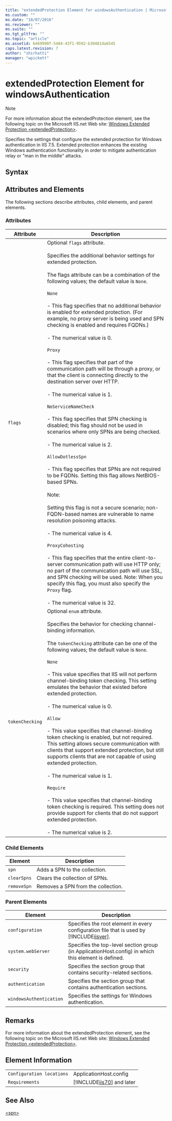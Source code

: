 ```yaml
---
title: "extendedProtection Element for windowsAuthentication | Microsoft Docs"
ms.custom: ""
ms.date: "10/07/2016"
ms.reviewer: ""
ms.suite: ""
ms.tgt_pltfrm: ""
ms.topic: "article"
ms.assetid: 6469990f-5484-43f1-9592-b39481da6545
caps.latest.revision: 7
author: "shirhatti"
manager: "wpickett"
---
```

# extendedProtection Element for windowsAuthentication
> [!NOTE]
>  For more information about the extendedProtection element, see the following topic on the Microsoft IIS.net Web site: [Windows Extended Protection \<extendedProtection>](http://www.iis.net/ConfigReference/system.webServer/security/authentication/windowsAuthentication/extendedProtection).  
  
 Specifies the settings that configure the extended protection for Windows authentication in IIS 7.5. Extended protection enhances the existing Windows authentication functionality in order to mitigate authentication relay or "man in the middle" attacks.  
  
## Syntax  
  
## Attributes and Elements  
 The following sections describe attributes, child elements, and parent elements.  
  
### Attributes  
  
|Attribute|Description|  
|---------------|-----------------|  
|`flags`|Optional `flags` attribute.<br /><br /> Specifies the additional behavior settings for extended protection.<br /><br /> The flags attribute can be a combination of the following values; the default value is `None`.<br /><br /> `None`<br /><br /> - This flag specifies that no additional behavior is enabled for extended protection. (For example, no proxy server is being used and SPN checking is enabled and requires FQDNs.)<br /><br /> - The numerical value is 0.<br /><br /> `Proxy`<br /><br /> - This flag specifies that part of the communication path will be through a proxy, or that the client is connecting directly to the destination server over HTTP.<br /><br /> - The numerical value is 1.<br /><br /> `NoServiceNameCheck`<br /><br /> - This flag specifies that SPN checking is disabled; this flag should not be used in scenarios where only SPNs are being checked.<br /><br /> - The numerical value is 2.<br /><br /> `AllowDotlessSpn`<br /><br /> - This flag specifies that SPNs are not required to be FQDNs. Setting this flag allows NetBIOS-based SPNs.<br /><br /> Note:<br /><br /> Setting this flag is not a secure scenario; non-FQDN-based names are vulnerable to name resolution poisoning attacks.<br /><br /> - The numerical value is 4.<br /><br /> `ProxyCohosting`<br /><br /> - This flag specifies that the entire client-to-server communication path will use HTTP only; no part of the communication path will use SSL, and SPN checking will be used. Note: When you specify this flag, you must also specify the `Proxy` flag.<br /><br /> - The numerical value is 32.|  
|`tokenChecking`|Optional `enum` attribute.<br /><br /> Specifies the behavior for checking channel-binding information.<br /><br /> The `tokenChecking` attribute can be one of the following values; the default value is `None`.<br /><br /> `None`<br /><br /> - This value specifies that IIS will not perform channel-binding token checking. This setting emulates the behavior that existed before extended protection.<br /><br /> - The numerical value is 0.<br /><br /> `Allow`<br /><br /> - This value specifies that channel-binding token checking is enabled, but not required. This setting allows secure communication with clients that support extended protection, but still supports clients that are not capable of using extended protection.<br /><br /> - The numerical value is 1.<br /><br /> `Require`<br /><br /> - This value specifies that channel-binding token checking is required. This setting does not provide support for clients that do not support extended protection.<br /><br /> - The numerical value is 2.|  
  
### Child Elements  
  
|Element|Description|  
|-------------|-----------------|  
|`spn`|Adds a SPN to the collection.|  
|`clearSpns`|Clears the collection of SPNs.|  
|`removeSpn`|Removes a SPN from the collection.|  
  
### Parent Elements  
  
|Element|Description|  
|-------------|-----------------|  
|`configuration`|Specifies the root element in every configuration file that is used by [!INCLUDE[iisver](../../reference/admin/includes/iisver-md.md)].|  
|`system.webServer`|Specifies the top-level section group (in ApplicationHost.config) in which this element is defined.|  
|`security`|Specifies the section group that contains security-related sections.|  
|`authentication`|Specifies the section group that contains authentication sections.|  
|`windowsAuthentication`|Specifies the settings for Windows authentication.|  
  
## Remarks  
 For more information about the extendedProtection element, see the following topic on the Microsoft IIS.net Web site: [Windows Extended Protection \<extendedProtection>](http://www.iis.net/ConfigReference/system.webServer/security/authentication/windowsAuthentication/extendedProtection).  
  
## Element Information  
  
|||  
|-|-|  
|`Configuration locations`|ApplicationHost.config|  
|`Requirements`|[!INCLUDE[iis70](../../reference/admin/includes/iis70-md.md)] and later|  
  
## See Also  
 [\<spn>](../../reference/admin/spn-for-extendedprotection-element-for-windowsauthentication.md)